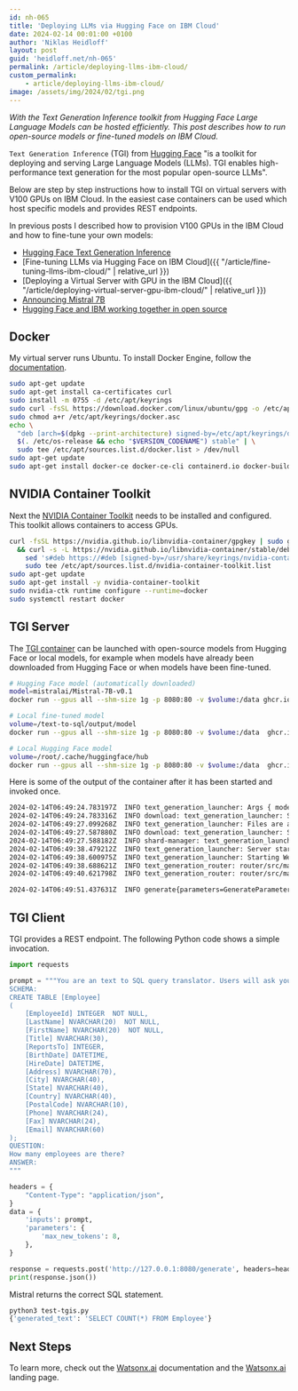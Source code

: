 ```yaml
---
id: nh-065
title: 'Deploying LLMs via Hugging Face on IBM Cloud'
date: 2024-02-14 00:01:00 +0100
author: 'Niklas Heidloff'
layout: post
guid: 'heidloff.net/nh-065'
permalink: /article/deploying-llms-ibm-cloud/
custom_permalink:
    - article/deploying-llms-ibm-cloud/
image: /assets/img/2024/02/tgi.png
---
```


*With the Text Generation Inference toolkit from Hugging Face Large Language Models can be hosted efficiently. This post describes how to run open-source models or fine-tuned models on IBM Cloud.*

`Text Generation Inference` (TGI) from [Hugging Face](https://huggingface.co/docs/text-generation-inference) "is a toolkit for deploying and serving Large Language Models (LLMs). TGI enables high-performance text generation for the most popular open-source LLMs".

Below are step by step instructions how to install TGI on virtual servers with V100 GPUs on IBM Cloud. In the easiest case containers can be used which host specific models and provides REST endpoints.

In previous posts I described how to provision V100 GPUs in the IBM Cloud and how to fine-tune your own models:

* [Hugging Face Text Generation Inference](https://huggingface.co/docs/text-generation-inference)
* [Fine-tuning LLMs via Hugging Face on IBM Cloud]({{ "/article/fine-tuning-llms-ibm-cloud/" | relative_url }})
* [Deploying a Virtual Server with GPU in the IBM Cloud]({{ "/article/deploying-virtual-server-gpu-ibm-cloud/" | relative_url }})
* [Announcing Mistral 7B](https://mistral.ai/news/announcing-mistral-7b/)
* [Hugging Face and IBM working together in open source](https://developer.ibm.com/blogs/awb-hugging-face-and-ibm-working-together-in-open-source/)

## Docker

My virtual server runs Ubuntu. To install Docker Engine, follow the [documentation](https://docs.docker.com/engine/install/ubuntu/).

```bash
sudo apt-get update
sudo apt-get install ca-certificates curl
sudo install -m 0755 -d /etc/apt/keyrings
sudo curl -fsSL https://download.docker.com/linux/ubuntu/gpg -o /etc/apt/keyrings/docker.asc
sudo chmod a+r /etc/apt/keyrings/docker.asc
echo \
  "deb [arch=$(dpkg --print-architecture) signed-by=/etc/apt/keyrings/docker.asc] https://download.docker.com/linux/ubuntu \
  $(. /etc/os-release && echo "$VERSION_CODENAME") stable" | \
  sudo tee /etc/apt/sources.list.d/docker.list > /dev/null
sudo apt-get update
sudo apt-get install docker-ce docker-ce-cli containerd.io docker-buildx-plugin docker-compose-plugin
```

## NVIDIA Container Toolkit

Next the [NVIDIA Container Toolkit](https://docs.nvidia.com/datacenter/cloud-native/container-toolkit/latest/install-guide.html) needs to be installed and configured. This toolkit allows containers to access GPUs.

```bash
curl -fsSL https://nvidia.github.io/libnvidia-container/gpgkey | sudo gpg --dearmor -o /usr/share/keyrings/nvidia-container-toolkit-keyring.gpg \
  && curl -s -L https://nvidia.github.io/libnvidia-container/stable/deb/nvidia-container-toolkit.list | \
    sed 's#deb https://#deb [signed-by=/usr/share/keyrings/nvidia-container-toolkit-keyring.gpg] https://#g' | \
    sudo tee /etc/apt/sources.list.d/nvidia-container-toolkit.list
sudo apt-get update
sudo apt-get install -y nvidia-container-toolkit
sudo nvidia-ctk runtime configure --runtime=docker
sudo systemctl restart docker
```

## TGI Server

The [TGI container](https://huggingface.co/docs/text-generation-inference/quicktour) can be launched with open-source models from Hugging Face or local models, for example when models have already been downloaded from Hugging Face or when models have been fine-tuned.

```bash
# Hugging Face model (automatically downloaded)
model=mistralai/Mistral-7B-v0.1
docker run --gpus all --shm-size 1g -p 8080:80 -v $volume:/data ghcr.io/huggingface/text-generation-inference:1.4 --model-id $model

# Local fine-tuned model
volume=/text-to-sql/output/model
docker run --gpus all --shm-size 1g -p 8080:80 -v $volume:/data  ghcr.io/huggingface/text-generation-inference:latest --model-id /data/mistral-7b-text-to-sql-20240207

# Local Hugging Face model
volume=/root/.cache/huggingface/hub
docker run --gpus all --shm-size 1g -p 8080:80 -v $volume:/data  ghcr.io/huggingface/text-generation-inference:latest --model-id /data/models--mistralai--Mistral-7B-v0.1/snapshots/26bca36bde8333b5d7f72e9ed20ccda6a618af24
```

Here is some of the output of the container after it has been started and invoked once.

```bash
2024-02-14T06:49:24.783197Z  INFO text_generation_launcher: Args { model_id: "/data/models--mistralai--Mistral-7B-v0.1/snapshots/26bca36bde8333b5d7f72e9ed20ccda6a618af24", ...
2024-02-14T06:49:24.783316Z  INFO download: text_generation_launcher: Starting download process.
2024-02-14T06:49:27.099268Z  INFO text_generation_launcher: Files are already present on the host. Skipping download.
2024-02-14T06:49:27.587880Z  INFO download: text_generation_launcher: Successfully downloaded weights.
2024-02-14T06:49:27.588182Z  INFO shard-manager: text_generation_launcher: Starting shard rank=0
2024-02-14T06:49:38.479212Z  INFO text_generation_launcher: Server started at unix:///tmp/text-generation-server-0
2024-02-14T06:49:38.600975Z  INFO text_generation_launcher: Starting Webserver
2024-02-14T06:49:38.688621Z  INFO text_generation_router: router/src/main.rs:288: Warming up model
2024-02-14T06:49:40.621798Z  INFO text_generation_router: router/src/main.rs:326: Connected

2024-02-14T06:49:51.437631Z  INFO generate{parameters=GenerateParameters { best_of: None, temperature: None, repetition_penalty: None, frequency_penalty: None, top_k: None, top_p: None, typical_p: None, do_sample: false, max_new_tokens: Some(14), return_full_text: None, stop: [], truncate: None, watermark: false, details: false, decoder_input_details: false, seed: None, top_n_tokens: None } total_time="611.286748ms" validation_time="754.5µs" queue_time="127.337µs" inference_time="610.405028ms" time_per_token="43.600359ms" seed="None"}: text_generation_router::server: router/src/server.rs:299: Success
```

## TGI Client

TGI provides a REST endpoint. The following Python code shows a simple invocation.

```python
import requests

prompt = """You are an text to SQL query translator. Users will ask you questions in English and you will generate a SQL query based on the provided SCHEMA.
SCHEMA:
CREATE TABLE [Employee]
(
    [EmployeeId] INTEGER  NOT NULL,
    [LastName] NVARCHAR(20)  NOT NULL,
    [FirstName] NVARCHAR(20)  NOT NULL,
    [Title] NVARCHAR(30),
    [ReportsTo] INTEGER,
    [BirthDate] DATETIME,
    [HireDate] DATETIME,
    [Address] NVARCHAR(70),
    [City] NVARCHAR(40),
    [State] NVARCHAR(40),
    [Country] NVARCHAR(40),
    [PostalCode] NVARCHAR(10),
    [Phone] NVARCHAR(24),
    [Fax] NVARCHAR(24),
    [Email] NVARCHAR(60)
);
QUESTION:
How many employees are there?
ANSWER:
"""

headers = {
    "Content-Type": "application/json",
}
data = {
    'inputs': prompt,
    'parameters': {
        'max_new_tokens': 8,
    },
}

response = requests.post('http://127.0.0.1:8080/generate', headers=headers, json=data)
print(response.json())
```

Mistral returns the correct SQL statement.

```bash
python3 test-tgis.py 
{'generated_text': 'SELECT COUNT(*) FROM Employee'}
```

## Next Steps

To learn more, check out the [Watsonx.ai](https://eu-de.dataplatform.cloud.ibm.com/docs/content/wsj/analyze-data/fm-overview.html?context=wx&audience=wdp) documentation and the [Watsonx.ai](https://www.ibm.com/products/watsonx-ai) landing page.
